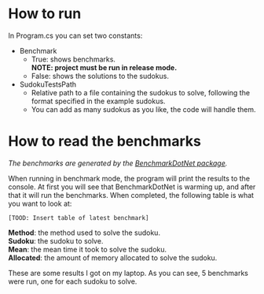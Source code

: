 # How to run

In Program.cs you can set two constants:
- Benchmark
  - True: shows benchmarks.\
    **NOTE: project must be run in release mode.**
  - False: shows the solutions to the sudokus.
- SudokuTestsPath
  - Relative path to a file containing the sudokus to solve, following the format specified in the example sudokus.
  - You can add as many sudokus as you like, the code will handle them.

# How to read the benchmarks
*The benchmarks are generated by the [BenchmarkDotNet package](https://benchmarkdotnet.org/index.html).*

When running in benchmark mode, the program will print the results to the console.
At first you will see that BenchmarkDotNet is warming up, and after that it will run the benchmarks.
When completed, the following table is what you want to look at:
```
[TOOD: Insert table of latest benchmark]
```
**Method**: the method used to solve the sudoku.\
**Sudoku**: the sudoku to solve.\
**Mean**: the mean time it took to solve the sudoku.\
**Allocated**: the amount of memory allocated to solve the sudoku.

These are some results I got on my laptop. As you can see, 5 benchmarks were run, one for each sudoku to solve.
